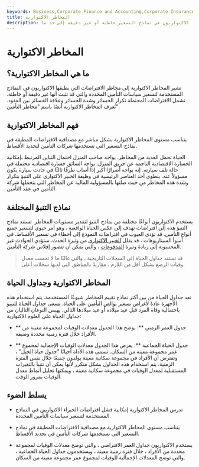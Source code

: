 ```yaml
---
keywords: Business,Corporate Finance and Accounting,Corporate Insurance
title: المخاطر الاكتوارية
description: المخاطر الاكتوارية هي المخاطر التي قد يتضح أن الافتراضات التي ينفذها الاكتواريون في نماذج التسعير خاطئة أو غير دقيقة إلى حد ما.
---
```


# المخاطر الاكتوارية
## ما هي المخاطر الاكتوارية؟

تشير المخاطر الاكتوارية إلى مخاطر الافتراضات التي يطبقها الاكتواريون في النماذج المستخدمة لتسعير سياسات التأمين المحددة والتي قد تثبت أنها غير دقيقة أو خاطئة. تشمل الافتراضات المحتملة تكرار الخسائر وشدة الخسائر وعلاقة الخسائر بين العقود. تُعرف المخاطر الاكتوارية أيضًا باسم "مخاطر التأمين".

## فهم المخاطر الاكتوارية

يتناسب مستوى المخاطر الاكتوارية بشكل مباشر مع مصداقية الافتراضات المطبقة في نماذج التسعير التي تستخدمها شركات التأمين لتحديد الأقساط.

الحياة تحمل العديد من المخاطر. يواجه صاحب المنزل احتمال التباين المرتبط بإمكانية الخسارة الاقتصادية الناجمة عن حريق المنزل. يواجه السائق خسارة اقتصادية محتملة في حالة تلف سيارته. إنه يواجه أضرارًا أكبر إذا أصاب طرفًا ثالثًا في حادث سيارة يكون مسؤولاً عنه. ينطوي أحد العناصر الرئيسية في وظيفة الخبير الاكتواري على التنبؤ بتكرار وشدة هذه المخاطر من حيث صلتها بالمسؤولية المالية عن المخاطر التي يتحملها شركة التأمين في عقد التأمين.

## نماذج التنبؤ المختلفة

يستخدم الاكتواريون أنواعًا مختلفة من نماذج التنبؤ لتقدير مستويات المخاطر. تستند نماذج التنبؤ هذه إلى افتراضات تهدف إلى عكس الحياة الواقعية ، وهو أمر حيوي لتسعير جميع أنواع التأمين. قد تؤدي العيوب في افتراضات النموذج إلى أخطاء في تسعير الأقساط. في أسوأ السيناريوهات ، قد يقلل [الخبير الاكتواري](/actuary) من وتيرة الحدث. ستؤدي الحوادث غير المحسوبة إلى زيادة وتيرة [المدفوعات](/payout) ، والتي يمكن أن تتصور إفلاس شركة التأمين.

> قد تستند جداول الحياة إلى السجلات التاريخية ، والتي غالبًا ما لا تحسب معدل وفيات الرضع بشكل أقل من اللازم ، مقارنةً بالمناطق التي لديها سجلات أعلى.

>

## المخاطر الاكتوارية وجداول الحياة

تعد جداول الحياة من بين أكثر نماذج تقييم المخاطر شيوعًا المستخدمة. يتم استخدام هذه الأجهزة عادةً لأغراض تسعير بوالص التأمين على الحياة. تسعى جداول الحياة للتنبؤ باحتمالية وفاة الفرد قبل عيد ميلاده أو عيد ميلادها التالي. يهيمن النوعان التاليان من جداول الحياة على العلوم الاكتوارية:

- ** جدول العمر الزمني **: يوضح هذا الجدول معدلات الوفيات لمجموعة معينة من الأفراد خلال فترة زمنية محددة وضيقة.

- ** جدول الحياة الجماعية **: يعرض هذا الجدول معدلات الوفيات الإجمالية لمجموع عمر مجموعة معينة من السكان. تسمى هذه الأداة أحيانًا "جدول حياة الجيل" ، وتفترض أن الأفراد في مجموعة سكانية معينة يولدون جميعًا خلال نفس الفترة الزمنية. يتم استخدام هذه الجداول بشكل متكرر لأنها يمكن أن تتنبأ بالتغيرات المستقبلية لمعدل الوفيات في مجموعة سكانية معينة ، ويمكنها تحليل أنماط معدل الوفيات بمرور الوقت.

## يسلط الضوء

- تدرس المخاطر الاكتوارية إمكانية فشل افتراضات الخبراء الاكتواريين في النماذج المستخدمة لتسعير سياسات التأمين المحددة.

- يتناسب مستوى المخاطر الاكتوارية مع مصداقية الافتراضات المطبقة في نماذج التسعير التي تستخدمها شركات التأمين في تحديد الأقساط.

- يستخدم الاكتواريون جداول العمر الافتراضي ، والتي توضح معدلات الوفيات لمجموعة محددة من الأفراد ، خلال فترة زمنية معينة ، ويستخدمون جداول الحياة الجماعية ، والتي توضح المعدلات الإجمالية للوفيات لمجموع عمر مجموعة معينة من السكان.

